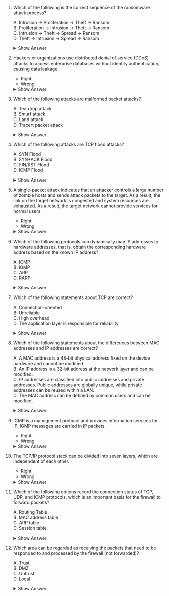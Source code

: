 1. Which of the following is the correct sequence of the ransomware attack process?

    A. Intrusion -> Proliferation -> Theft -> Ransom  
    B. Proliferation -> Intrusion -> Theft -> Ransom  
    C. Intrusion -> Theft -> Spread -> Ransom  
    D. Theft -> Intrusion -> Spread -> Ransom  
  
    <details>
    <summary>Show Answer</summary>
    **Answer:** A. Intrusion -> Proliferation -> Theft -> Ransom
    
    **Answer Analysis:**
    - (1) Use phishing and malicious emails to intrude networks.
    - (2) After a host is intruded, various attack methods are used to spread in the target network to increase the number of controlled hosts.
    - (3) Steal data from controlled hosts and upload the data to a server controlled by attackers.
    - (4) Ultimately, one or more ransomware viruses are run to paralyze the target network for profit.
    </details>

2. Hackers or organizations use distributed denial of service (DDoS) attacks to access enterprise databases without identity authentication, causing data leakage.

    - Right
    - Wrong
    
    <details>
    <summary>Show Answer</summary>
    **Correct answer:** Wrong
    
    **Answer Analysis:**  
    A DDoS attack exhausts the network or system resources of the target server, interrupts or stops the services of the target server, and causes users to fail to access the server.
    </details>
3. Which of the following attacks are malformed packet attacks?

    A. Teardrop attack  
    B. Smurf attack  
    C. Land attack  
    D. Tracert packet attack  
    
    <details>
    <summary>Show Answer</summary>
    **Correct answer:** ABC
    
    **Answer Analysis:**  
    In a Tracert packet attack, an attacker uses the ICMP Timeout packet returned when the TTL is 0 and the ICMP Port Unreachable packet returned when the packet reaches the destination address to discover the path through which the packet reaches the destination address. In this case, the attacker can spy on the network structure.
    </details>

 4. Which of the following attacks are TCP flood attacks?

    A. SYN Flood  
    B. SYN+ACK Flood  
    C. FIN/RST Flood  
    D. ICMP Flood  
    
    <details>
    <summary>Show Answer</summary>
    **Correct answer:** ABC
    
    **Answer Analysis:**  
    TCP packets are classified into SYN, SYN+ACK, ACK, and FIN/RST. The SYN Flood, SYN+ACK Flood, and FIN/RST Flood are all types of TCP flood attacks, while the ICMP Flood is not.
    </details>

 5. A single-packet attack indicates that an attacker controls a large number of zombie hosts and sends attack packets to the target. As a result, the link on the target network is congested and system resources are exhausted. As a result, the target network cannot provide services for normal users.

    - Right
    - Wrong
    
    <details>
    <summary>Show Answer</summary>
    **Correct answer:** Wrong
    
    **Answer Analysis:**  
    A single-packet attack means that a host or server crashes by sending defective packets, or sends special control packets or scanning packets to probe the network structure to prepare for a real attack. It does not involve a large number of zombie hosts or network congestion.
    </details>

6. Which of the following protocols can dynamically map IP addresses to hardware addresses, that is, obtain the corresponding hardware address based on the known IP address?

    A. ICMP  
    B. IGMP  
    C. ARP  
    D. RARP  
    
    <details>
    <summary>Show Answer</summary>
    **Correct answer:** C
    
    **Answer Analysis:**  
    ARP (Address Resolution Protocol) implements dynamic mapping between IP addresses and hardware addresses, obtaining the corresponding hardware address based on the known IP address.  
    RARP (Reverse Address Resolution Protocol) implements dynamic mapping between hardware addresses and IP addresses, obtaining the corresponding IP address based on the known hardware address.
    </details>

7. Which of the following statements about TCP are correct?

    A. Connection-oriented  
    B. Unreliable  
    C. High overhead  
    D. The application layer is responsible for reliability.

    <details>
    <summary>Show Answer</summary>
    **Correct answer:** AC
      
    **Answer Analysis:**  
    TCP (Transmission Control Protocol) provides connection-oriented and reliable byte stream services. Connection-oriented means that two applications using TCP must establish a TCP connection before exchanging data. TCP provides reliable transmission services through mechanisms such as acknowledgment, error checking, and data reassembly. However, these mechanisms introduce significant overhead. TCP is not unreliable; that characteristic applies to UDP (User Datagram Protocol). The application layer is not responsible for TCP's reliability; TCP itself ensures this through its own mechanisms.
    </details>

8. Which of the following statements about the differences between MAC addresses and IP addresses are correct?

    A. A MAC address is a 48-bit physical address fixed on the device hardware and cannot be modified.  
    B. An IP address is a 32-bit address at the network layer and can be modified.  
    C. IP addresses are classified into public addresses and private addresses. Public addresses are globally unique, while private addresses can be reused within a LAN.  
    D. The MAC address can be defined by common users and can be modified.

    <details>
    <summary>Show Answer</summary>
    **Correct answer:** ABC

    **Answer Analysis:**  
    An IP address is a 32-bit logical address, not a hardware address. A hardware address, such as a 48-bit MAC address, is fixed in the network interface card (NIC) and used for communication between devices on the same link. The MAC address is globally unique, whereas IP addresses can be either public or private. Public IP addresses are globally unique, while private IP addresses can be reused within a LAN. The MAC address cannot be easily modified by common users.
    </details>
9. IGMP is a management protocol and provides information services for IP. IGMP messages are carried in IP packets.

    - Right
    - Wrong

    <details>
    <summary>Show Answer</summary>
    **Correct answer:** Wrong

    **Answer Analysis:**  
    ICMP (Internet Control Message Protocol) is a management protocol and provides information services for IP. ICMP messages are carried in IP packets. IGMP (Internet Group Management Protocol) is used for managing multicast group memberships and operates differently from ICMP.
    </details>
10. The TCP/IP protocol stack can be divided into seven layers, which are independent of each other.

    - Right
    - Wrong

    <details>
    <summary>Show Answer</summary>
    **Correct answer:** Wrong

    **Answer Analysis:**  
    The TCP/IP protocol stack consists of five layers, not seven. The OSI (Open Systems Interconnection) reference model consists of seven layers. The layers in the TCP/IP model are: Application, Transport, Internet, Network Interface, and Physical. The layers in the OSI model are: Application, Presentation, Session, Transport, Network, Data Link, and Physical.
    </details>
    
11. Which of the following options record the connection status of TCP, UDP, and ICMP protocols, which is an important basis for the firewall to forward packets?

    A. Routing Table  
    B. MAC address table  
    C. ARP table  
    D. Session table

    <details>
    <summary>Show Answer</summary>
    **Correct answer:** D

    **Answer Analysis:**  
    The firewall uses the session table to record the connection status of TCP, UDP, and ICMP protocols. This table helps the firewall track and manage ongoing sessions, allowing it to forward packets based on their connection status. A session represents the connection status between two communication parties on the firewall.
    </details>

12. Which area can be regarded as receiving the packets that need to be responded to and processed by the firewall (not forwarded)?

    A. Trust  
    B. DMZ  
    C. Untrust  
    D. Local

    <details>
    <summary>Show Answer</summary>
    **Correct answer:** D

    **Answer Analysis:**  
    The Local zone, provided by the firewall, represents the firewall itself. This zone is used for handling packets that need to be responded to and processed by the firewall, rather than forwarded. Due to its unique role, security policies between the local zone and itself often need to be configured for applications requiring the device to send and receive packets.
    </details>

